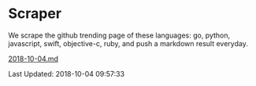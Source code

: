 # Scraper

We scrape the github trending page of these languages: go, python, javascript, swift, objective-c, ruby, and push a markdown result everyday.

[2018-10-04.md](https://github.com/henson/Scraper/blob/master/2018-10-04.md)

Last Updated: 2018-10-04 09:57:33